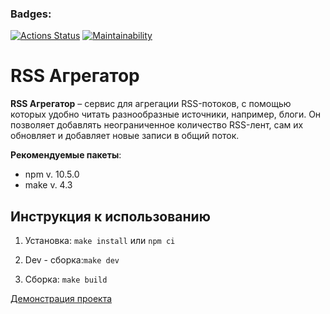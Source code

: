 ### Badges:
[![Actions Status](https://github.com/Polyquid/frontend-project-11/actions/workflows/hexlet-check.yml/badge.svg)](https://github.com/Polyquid/frontend-project-11/actions)
[![Maintainability](https://api.codeclimate.com/v1/badges/ed916414b5006f1803e0/maintainability)](https://codeclimate.com/github/Polyquid/frontend-project-11/maintainability)

# RSS Агрегатор

**RSS Агрегатор** – сервис для агрегации RSS-потоков, с помощью которых удобно читать разнообразные источники, например, блоги. Он позволяет добавлять неограниченное количество RSS-лент, сам их обновляет и добавляет новые записи в общий поток.

**Рекомендуемые пакеты**:

- npm v. 10.5.0
- make v. 4.3

## Инструкция к использованию

1. Установка: `make install` или `npm ci`

2. Dev - сборка:`make dev`

3. Сборка: `make build`

[Демонстрация проекта](https://frontend-project-11-gamma-three.vercel.app/)